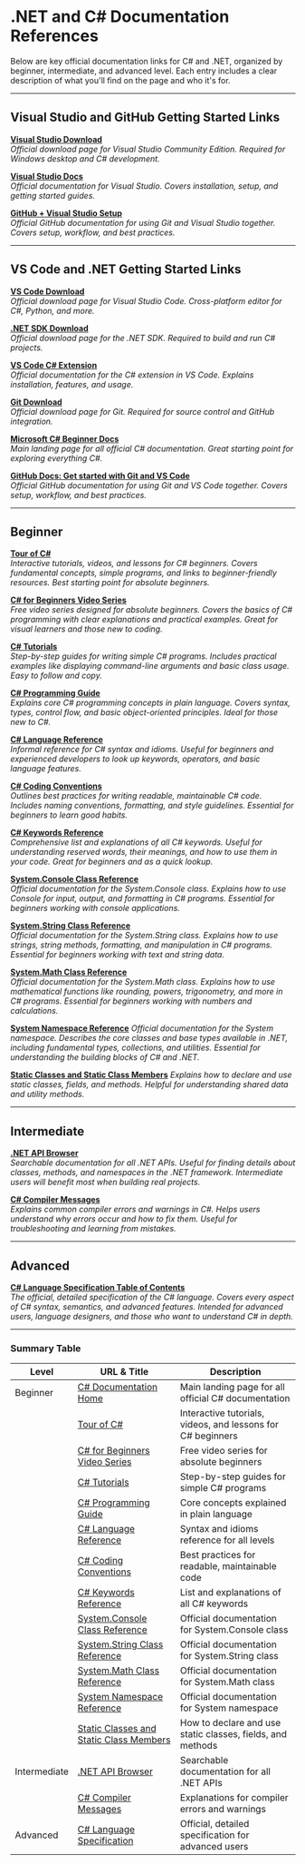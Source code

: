 # .NET and C# Documentation References
  
Below are key official documentation links for C# and .NET, organized by beginner, intermediate, and advanced level. Each entry includes a clear description of what you'll find on the page and who it's for.
  
---
  
## Visual Studio and GitHub Getting Started Links
  
**[Visual Studio Download](https://visualstudio.microsoft.com/ )**  
*Official download page for Visual Studio Community Edition. Required for Windows desktop and C# development.*
  
**[Visual Studio Docs](https://learn.microsoft.com/en-us/visualstudio/get-started/ )**  
*Official documentation for Visual Studio. Covers installation, setup, and getting started guides.*
  
**[GitHub + Visual Studio Setup](https://docs.github.com/en/get-started/getting-started-with-git/getting-started-with-git-and-visual-studio )**  
*Official GitHub documentation for using Git and Visual Studio together. Covers setup, workflow, and best practices.*
  
---
  
## VS Code and .NET Getting Started Links
  
**[VS Code Download](https://code.visualstudio.com/ )**  
*Official download page for Visual Studio Code. Cross-platform editor for C#, Python, and more.*
  
**[.NET SDK Download](https://dotnet.microsoft.com/download )**  
*Official download page for the .NET SDK. Required to build and run C# projects.*
  
**[VS Code C# Extension](https://code.visualstudio.com/docs/languages/csharp )**  
*Official documentation for the C# extension in VS Code. Explains installation, features, and usage.*
  
**[Git Download](https://git-scm.com/ )**  
*Official download page for Git. Required for source control and GitHub integration.*
  
**[Microsoft C# Beginner Docs](https://learn.microsoft.com/en-us/dotnet/csharp/ )**  
*Main landing page for all official C# documentation. Great starting point for exploring everything C#.*
  
**[GitHub Docs: Get started with Git and VS Code](https://docs.github.com/en/get-started/getting-started-with-git/getting-started-with-git-and-visual-studio-code )**  
*Official GitHub documentation for using Git and VS Code together. Covers setup, workflow, and best practices.*
  
---
  
## Beginner
  
**[Tour of C#](https://learn.microsoft.com/en-us/dotnet/csharp/tour-of-csharp/ )**  
*Interactive tutorials, videos, and lessons for C# beginners. Covers fundamental concepts, simple programs, and links to beginner-friendly resources. Best starting point for absolute beginners.*
  
**[C# for Beginners Video Series](https://learn.microsoft.com/en-us/shows/csharp-for-beginners/?languages=csharp )**  
*Free video series designed for absolute beginners. Covers the basics of C# programming with clear explanations and practical examples. Great for visual learners and those new to coding.*
  
**[C# Tutorials](https://learn.microsoft.com/en-us/dotnet/csharp/tutorials/ )**  
*Step-by-step guides for writing simple C# programs. Includes practical examples like displaying command-line arguments and basic class usage. Easy to follow and copy.*
  
**[C# Programming Guide](https://learn.microsoft.com/en-us/dotnet/csharp/programming-guide/ )**  
*Explains core C# programming concepts in plain language. Covers syntax, types, control flow, and basic object-oriented principles. Ideal for those new to C#.*
  
**[C# Language Reference](https://learn.microsoft.com/en-us/dotnet/csharp/language-reference/ )**  
*Informal reference for C# syntax and idioms. Useful for beginners and experienced developers to look up keywords, operators, and basic language features.*
  
**[C# Coding Conventions](https://learn.microsoft.com/en-us/dotnet/csharp/programming-guide/inside-a-program/coding-conventions )**  
*Outlines best practices for writing readable, maintainable C# code. Includes naming conventions, formatting, and style guidelines. Essential for beginners to learn good habits.*
  
**[C# Keywords Reference](https://learn.microsoft.com/en-us/dotnet/csharp/language-reference/keywords/ )**  
*Comprehensive list and explanations of all C# keywords. Useful for understanding reserved words, their meanings, and how to use them in your code. Great for beginners and as a quick lookup.*
  
**[System.Console Class Reference](https://learn.microsoft.com/en-us/dotnet/api/system.console?view=net-8.0 )**  
*Official documentation for the System.Console class. Explains how to use Console for input, output, and formatting in C# programs. Essential for beginners working with console applications.*
  
**[System.String Class Reference](https://learn.microsoft.com/en-us/dotnet/api/system.string?view=net-8.0 )**  
*Official documentation for the System.String class. Explains how to use strings, string methods, formatting, and manipulation in C# programs. Essential for beginners working with text and string data.*
  
**[System.Math Class Reference](https://learn.microsoft.com/en-us/dotnet/api/system.math?view=net-8.0 )**  
*Official documentation for the System.Math class. Explains how to use mathematical functions like rounding, powers, trigonometry, and more in C# programs. Essential for beginners working with numbers and calculations.*
  
**[System Namespace Reference](https://learn.microsoft.com/en-us/dotnet/api/system?view=net-8.0 )**
*Official documentation for the System namespace. Describes the core classes and base types available in .NET, including fundamental types, collections, and utilities. Essential for understanding the building blocks of C# and .NET.*
  
**[Static Classes and Static Class Members](https://learn.microsoft.com/en-us/dotnet/csharp/programming-guide/classes-and-structs/static-classes-and-static-class-members )**
*Explains how to declare and use static classes, fields, and methods. Helpful for understanding shared data and utility methods.*
  
---
  
## Intermediate
  
**[.NET API Browser](https://learn.microsoft.com/en-us/dotnet/api/ )**  
*Searchable documentation for all .NET APIs. Useful for finding details about classes, methods, and namespaces in the .NET framework. Intermediate users will benefit most when building real projects.*
  
**[C# Compiler Messages](https://learn.microsoft.com/en-us/dotnet/csharp/language-reference/compiler-messages/ )**  
*Explains common compiler errors and warnings in C#. Helps users understand why errors occur and how to fix them. Useful for troubleshooting and learning from mistakes.*
  
---
  
## Advanced
  
**[C# Language Specification Table of Contents](https://learn.microsoft.com/en-us/dotnet/csharp/language-reference/language-specification/readme )**  
*The official, detailed specification of the C# language. Covers every aspect of C# syntax, semantics, and advanced features. Intended for advanced users, language designers, and those who want to understand C# in depth.*
  
---
  
### Summary Table
  
| Level        | URL & Title                                                                 | Description                                                                                   |
|--------------|-----------------------------------------------------------------------------|-----------------------------------------------------------------------------------------------|
| Beginner     | [C# Documentation Home](https://learn.microsoft.com/en-us/dotnet/csharp/ )    | Main landing page for all official C# documentation                                           |
|              | [Tour of C#](https://learn.microsoft.com/en-us/dotnet/csharp/tour-of-csharp/ ) | Interactive tutorials, videos, and lessons for C# beginners                                   |
|              | [C# for Beginners Video Series](https://learn.microsoft.com/en-us/shows/csharp-for-beginners/?languages=csharp ) | Free video series for absolute beginners                                                      |
|              | [C# Tutorials](https://learn.microsoft.com/en-us/dotnet/csharp/tutorials/ )   | Step-by-step guides for simple C# programs                                                    |
|              | [C# Programming Guide](https://learn.microsoft.com/en-us/dotnet/csharp/programming-guide/ ) | Core concepts explained in plain language                                                     |
|              | [C# Language Reference](https://learn.microsoft.com/en-us/dotnet/csharp/language-reference/ ) | Syntax and idioms reference for all levels                                                    |
|              | [C# Coding Conventions](https://learn.microsoft.com/en-us/dotnet/csharp/programming-guide/inside-a-program/coding-conventions ) | Best practices for readable, maintainable code                                                |
|              | [C# Keywords Reference](https://learn.microsoft.com/en-us/dotnet/csharp/language-reference/keywords/ ) | List and explanations of all C# keywords                                                      |
|              | [System.Console Class Reference](https://learn.microsoft.com/en-us/dotnet/api/system.console?view=net-8.0 ) | Official documentation for System.Console class                                               |
|              | [System.String Class Reference](https://learn.microsoft.com/en-us/dotnet/api/system.string?view=net-8.0 ) | Official documentation for System.String class                                                |
|              | [System.Math Class Reference](https://learn.microsoft.com/en-us/dotnet/api/system.math?view=net-8.0 ) | Official documentation for System.Math class                                                  |
|              | [System Namespace Reference](https://learn.microsoft.com/en-us/dotnet/api/system?view=net-8.0 ) | Official documentation for System namespace                                                   |
|              | [Static Classes and Static Class Members](https://learn.microsoft.com/en-us/dotnet/csharp/programming-guide/classes-and-structs/static-classes-and-static-class-members ) | How to declare and use static classes, fields, and methods                                     |
| Intermediate | [.NET API Browser](https://learn.microsoft.com/en-us/dotnet/api/ )            | Searchable documentation for all .NET APIs                                                    |
|              | [C# Compiler Messages](https://learn.microsoft.com/en-us/dotnet/csharp/language-reference/compiler-messages/ ) | Explanations for compiler errors and warnings                                                 |
| Advanced     | [C# Language Specification](https://learn.microsoft.com/en-us/dotnet/csharp/language-reference/language-specification/readme ) | Official, detailed specification for advanced users                                           |
  
